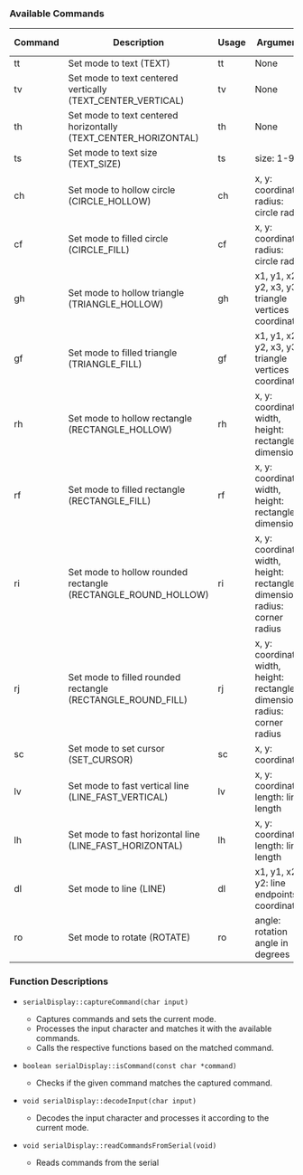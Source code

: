 ### Available Commands

| Command | Description | Usage | Arguments | Adafruit GFX | espi |
|---------|-------------|-------|-----------|--------------|------|
| tt      | Set mode to text (TEXT) | tt | None | Yes | Yes |
| tv      | Set mode to text centered vertically (TEXT_CENTER_VERTICAL) | tv | None | Yes | Yes |
| th      | Set mode to text centered horizontally (TEXT_CENTER_HORIZONTAL) | th | None | Yes | Yes |
| ts      | Set mode to text size (TEXT_SIZE) | ts<size> | size: 1-9 | Yes | Yes |
| ch      | Set mode to hollow circle (CIRCLE_HOLLOW) | ch<x><y><radius> | x, y: coordinates; radius: circle radius | Yes | Yes |
| cf      | Set mode to filled circle (CIRCLE_FILL) | cf<x><y><radius> | x, y: coordinates; radius: circle radius | Yes | Yes |
| gh      | Set mode to hollow triangle (TRIANGLE_HOLLOW) | gh<x1><y1><x2><y2><x3><y3> | x1, y1, x2, y2, x3, y3: triangle vertices coordinates | Yes | Yes |
| gf      | Set mode to filled triangle (TRIANGLE_FILL) | gf<x1><y1><x2><y2><x3><y3> | x1, y1, x2, y2, x3, y3: triangle vertices coordinates | Yes | Yes |
| rh      | Set mode to hollow rectangle (RECTANGLE_HOLLOW) | rh<x><y><width><height> | x, y: coordinates; width, height: rectangle dimensions | Yes | Yes |
| rf      | Set mode to filled rectangle (RECTANGLE_FILL) | rf<x><y><width><height> | x, y: coordinates; width, height: rectangle dimensions | Yes | Yes |
| ri      | Set mode to hollow rounded rectangle (RECTANGLE_ROUND_HOLLOW) | ri<x><y><width><height><radius> | x, y: coordinates; width, height: rectangle dimensions; radius: corner radius | Yes | Yes |
| rj      | Set mode to filled rounded rectangle (RECTANGLE_ROUND_FILL) | rj<x><y><width><height><radius> | x, y: coordinates; width, height: rectangle dimensions; radius: corner radius | Yes | Yes |
| sc      | Set mode to set cursor (SET_CURSOR) | sc<x><y> | x, y: coordinates | Yes | Yes |
| lv      | Set mode to fast vertical line (LINE_FAST_VERTICAL) | lv<x><y><length> | x, y: coordinates; length: line length | Yes | Yes |
| lh      | Set mode to fast horizontal line (LINE_FAST_HORIZONTAL) | lh<x><y><length> | x, y: coordinates; length: line length | Yes | Yes |
| dl      | Set mode to line (LINE) | dl<x1><y1><x2><y2> | x1, y1, x2, y2: line endpoints coordinates | Yes | Yes |
| ro      | Set mode to rotate (ROTATE) | ro<angle> | angle: rotation angle in degrees | Yes | No |

### Function Descriptions

- `serialDisplay::captureCommand(char input)`
  - Captures commands and sets the current mode.
  - Processes the input character and matches it with the available commands.
  - Calls the respective functions based on the matched command.

- `boolean serialDisplay::isCommand(const char *command)`
  - Checks if the given command matches the captured command.

- `void serialDisplay::decodeInput(char input)`
  - Decodes the input character and processes it according to the current mode.

- `void serialDisplay::readCommandsFromSerial(void)`
  - Reads commands from the serial
